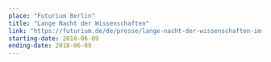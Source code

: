 ```yaml
---
place: "Futurium Berlin"
title: "Lange Nacht der Wissenschaften"
link: "https://futurium.de/de/presse/lange-nacht-der-wissenschaften-im-futurium"
starting-date: 2018-06-09
ending-date: 2018-06-09
---
```

